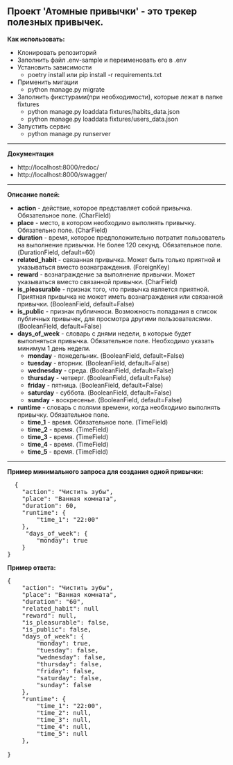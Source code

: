   Проект 'Атомные привычки' - это трекер полезных привычек.
  ---
  
**Как использовать:**
+ Клонировать репозиторий
+ Заполнить файл .env-sample и переименовать его в .env
+ Установить зависимости
  + poetry install или pip install -r requirements.txt
+ Применить мигации 
  + python manage.py migrate
+ Заполнить фикстурами(при необходимости), которые лежат в папке fixtures
  + python manage.py loaddata fixtures/habits_data.json
  + python manage.py loaddata fixtures/users_data.json
+ Запустить сервис
  + python manage.py runserver
---
**Документация**
+ http://localhost:8000/redoc/
+ http://localhost:8000/swagger/
---
**Описание полей:**
+ **action** - действие, которое представляет собой привычка. Обязательное поле. (CharField)
+ **place** - место, в котором необходимо выполнять привычку. Обязательно поле. (CharField)
+ **duration** - время, которое предположительно потратит пользователь на выполнение привычки. Не более 120 секунд. Обязательное поле. (DurationField, default=60)
+ **related_habit** - связанная привычка. Может быть только приятной и указываться вместо вознаграждения. (ForeignKey)
+ **reward** - вознаграждение за выполнение привычки. Может указываться вместо связанной привычки. (CharField)
+ **is_pleasurable** - признак того, что привычка является приятной. Приятная привычка не может иметь вознаграждения или связанной привычки. (BooleanField, default=False)
+ **is_public** - признак публичноси. Возможность попадания в список публичных привычек, для просмотра другими пользователсями. (BooleanField, default=False)
+ **days_of_week** - словарь с днями недели, в которые будет выполняться привычка. Обязательное поле. Необходимо указать минимум 1 день недели.
  + **monday** - понедельник. (BooleanField, default=False)
  + **tuesday** - вторник. (BooleanField, default=False)
  + **wednesday** - среда. (BooleanField, default=False)
  + **thursday** - четверг. (BooleanField, default=False)
  + **friday** - пятница. (BooleanField, default=False)
  + **saturday** - суббота. (BooleanField, default=False)
  + **sunday** - воскресенье. (BooleanField, default=False)
+ **runtime** - словарь с полями времени, когда необходимо выполнять привычку. Обязательное поле.
  + **time_1** - время. Обязательное поле. (TimeField)
  + **time_2** - время. (TimeField)
  + **time_3** - время. (TimeField)
  + **time_4** - время. (TimeField)
  + **time_5** - время. (TimeField)
  
---
**Пример минимального запроса для создания одной привычки:**
<pre>
  {
    "action": "Чистить зубы",
    "place": "Ванная комната",
    "duration": 60,
    "runtime": {
        "time_1": "22:00"
    },
     "days_of_week": {
        "monday": true
    }
}
</pre>

**Пример ответа:**
<pre>
{
    "action": "Чистить зубы",
    "place": "Ванная комната",
    "duration": "60",
    "related_habit": null
    "reward": null,
    "is_pleasurable": false,
    "is_public": false,
    "days_of_week": {
        "monday": true,
        "tuesday": false,
        "wednesday": false,
        "thursday": false,
        "friday": false,
        "saturday": false,
        "sunday": false
    },
    "runtime": {
        "time_1": "22:00",
        "time_2": null,
        "time_3": null,
        "time_4": null,
        "time_5": null
    },

}
</pre>
